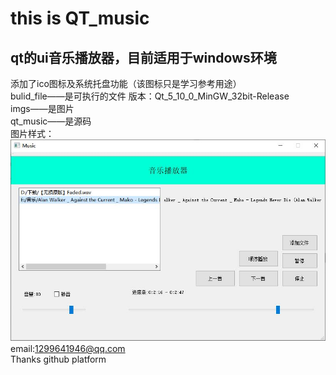 # this is QT_music  
## qt的ui音乐播放器，目前适用于windows环境  
添加了ico图标及系统托盘功能（该图标只是学习参考用途）  
bulid_file——是可执行的文件 版本：Qt_5_10_0_MinGW_32bit-Release  
imgs——是图片  
qt_music——是源码  
图片样式：  
![image](https://github.com/azx102003000/qt_music/blob/master/imgs/img1.jpg)  
email:1299641946@qq.com  
Thanks github platform  